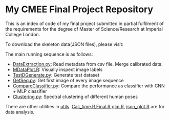 # My CMEE Final Project Repository

This is an index of code of my final project submitted in partial fulfilment of the requirements for the degree of Master of Science/Research at Imperial College London.

To download the skeleton data(JSON files), please visit:


The main running sequence is as follows:
* [DataExtraction.py](Code/DataExtraction.py): Read metadata from csv file. Merge calibrated data.
* [MDataPlot.R](Code/MDataPlot.R): Visually inspect image labels
* [TestDGenerate.py](Code/TestDGenerate.py): Generate test dataset
* [GetSeq.py](Code/GetSeq.py): Get first image of every image sequence
* [CompareClassifier.py](Code/CompareClassifier.py): Compare the performance as classifier with CNN + MLP classifier
* [Clustering.py](Code/Clustering.py): Spectral clustering of different human poses



There are other utilities in [utils](Code/utils). [Cali_time.R](Code/Cali_time.R),[Final.R](Code/Final.R),[glm.R](Code/glm.R), [json_plot.R](Code/json_plot.R) are for data analysis.